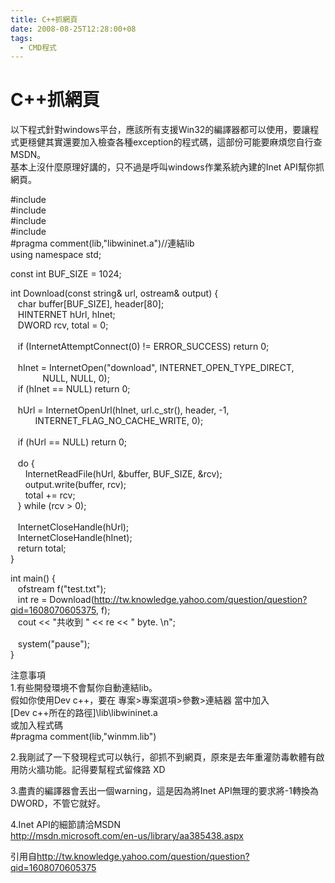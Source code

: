 ```yaml
---
title: C++抓網頁
date: 2008-08-25T12:28:00+08
tags:
  - CMD程式
---
```

# C++抓網頁

以下程式針對windows平台，應該所有支援Win32的編譯器都可以使用，要讓程式更穩健其實還要加入檢查各種exception的程式碼，這部份可能要麻煩您自行查MSDN。  
基本上沒什麼原理好講的，只不過是呼叫windows作業系統內建的Inet API幫你抓網頁。

#include  
#include  
#include  
#include  
#pragma comment(lib,"libwininet.a")//連結lib  
using namespace std;

const int BUF\_SIZE = 1024;

int Download(const string& url, ostream& output) {  
   char buffer\[BUF\_SIZE\], header\[80\];  
   HINTERNET hUrl, hInet;  
   DWORD rcv, total = 0;  
   
   if (InternetAttemptConnect(0) != ERROR\_SUCCESS) return 0;  
   
   hInet = InternetOpen("download", INTERNET\_OPEN\_TYPE\_DIRECT,  
             NULL, NULL, 0);  
   if (hInet == NULL) return 0;  
   
   hUrl = InternetOpenUrl(hInet, url.c\_str(), header, -1,  
          INTERNET\_FLAG\_NO\_CACHE\_WRITE, 0);  
           
   if (hUrl == NULL) return 0;  
   
   do {  
      InternetReadFile(hUrl, &buffer, BUF\_SIZE, &rcv);  
      output.write(buffer, rcv);  
      total += rcv;  
   } while (rcv > 0);  
   
   InternetCloseHandle(hUrl);  
   InternetCloseHandle(hInet);  
   return total;  
}

int main() {  
   ofstream f("test.txt");  
   int re = Download(http://tw.knowledge.yahoo.com/question/question?qid=1608070605375, f);  
   cout << "共收到 " << re << " byte. \\n";  
   
   system("pause");  
}

  
注意事項  
1.有些開發環境不會幫你自動連結lib。  
假如你使用Dev c++，要在 專案>專案選項>參數>連結器 當中加入  
\[Dev c++所在的路徑\]\\lib\\libwininet.a  
或加入程式碼  
#pragma comment(lib,"winmm.lib")

  
2.我剛試了一下發現程式可以執行，卻抓不到網頁，原來是去年重灌防毒軟體有啟用防火牆功能。記得要幫程式留條路 XD

3.盡責的編譯器會丟出一個warning，這是因為將Inet API無理的要求將-1轉換為DWORD，不管它就好。

4.Inet API的細節請洽MSDN  
<http://msdn.microsoft.com/en-us/library/aa385438.aspx>

引用自<http://tw.knowledge.yahoo.com/question/question?qid=1608070605375>
